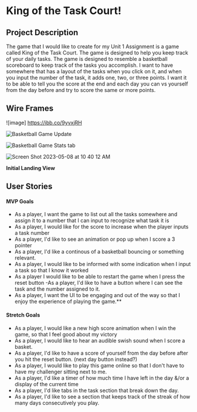 # King of the Task Court!

## Project Description 

The game that I would like to create for my Unit 1 Assignment is a game called King of the Task Court. The game is designed to help you keep track of your daily tasks. The game is designed to resemble a basketball scoreboard to keep track of the tasks you accomplish. I want to have somewhere that has a layout of the tasks when you click on it, and when you input the number of the task, it adds one, two, or three points. I want it to be able to tell you the score at the end and each day you can vs yourself from the day before and try to score the same or more points. 

## Wire Frames

![image]  https://ibb.co/9yvxjRH

![Basketball Game Update](https://user-images.githubusercontent.com/131619471/236854689-bdbf690a-d878-4f71-9956-9ace4f9113f3.jpg)

![Basketball Game Stats tab](https://user-images.githubusercontent.com/131619471/236854736-92cd4360-6cf7-4234-b50e-960c80e7ec25.jpg)

![Screen Shot 2023-05-08 at 10 40 12 AM](https://user-images.githubusercontent.com/131619471/236855461-55475b8d-8007-4f89-ac7e-609330fff1dc.jpg)


**Initial Landing View**



## User Stories

#### MVP Goals

- As a player, I want the game to list out all the tasks somewhere and assign it to a number that I can input to recognize what task it is 
- As a player, I would like for the score to increase when the player inputs a task number 
- As a player, I'd like to see an animation or pop up when I score a 3 pointer
- As a player, I'd like a continous of a basketball bouncing or something relevant.
- As a player, I would like to be informed with some indication when I input a task so that I know it worked 
- As a player I would like to be able to restart the game when I press the reset button
-As a player, I'd like to have a button where I can see the task and the number assigned to it.
- As a player, I want the UI to be engaging and out of the way so that I enjoy the experience of playing the game.\*\*

#### Stretch Goals

- As a player, I would like a new high score animation when I win the game, so that I feel good about my victory
- As a player, I would like to hear an audible swish sound when I score a basket.
- As a player, I'd like to have a score of yourself from the day before after you hit the reset button. (next day button instead?)
- As a player, I would like to play this game online so that I don't have to have my challenger sitting next to me.
- As a player, I'd like a timer of how much time I have left in the day &/or a display of the current time
- As a player, I'd like tabs in the task section that break down the day.
- As a player, I'd like to see a section that keeps track of the streak of how many days consecutively you play. 




